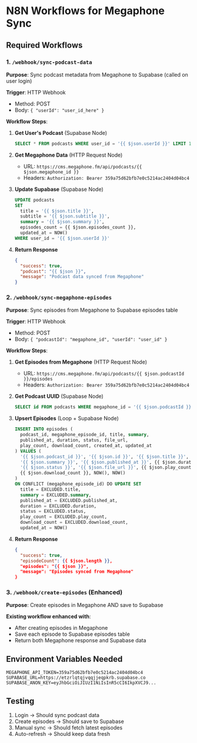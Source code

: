 # N8N Workflows for Megaphone Sync

## Required Workflows

### 1. `/webhook/sync-podcast-data` 
**Purpose**: Sync podcast metadata from Megaphone to Supabase (called on user login)

**Trigger**: HTTP Webhook
- Method: POST
- Body: `{ "userId": "user_id_here" }`

**Workflow Steps**:
1. **Get User's Podcast** (Supabase Node)
   ```sql
   SELECT * FROM podcasts WHERE user_id = '{{ $json.userId }}' LIMIT 1
   ```

2. **Get Megaphone Data** (HTTP Request Node)
   - URL: `https://cms.megaphone.fm/api/podcasts/{{ $json.megaphone_id }}`
   - Headers: `Authorization: Bearer 359a75d62bfb7e0c5214ac2404d04bc4`

3. **Update Supabase** (Supabase Node)
   ```sql
   UPDATE podcasts 
   SET 
     title = '{{ $json.title }}',
     subtitle = '{{ $json.subtitle }}',
     summary = '{{ $json.summary }}',
     episodes_count = {{ $json.episodes_count }},
     updated_at = NOW()
   WHERE user_id = '{{ $json.userId }}'
   ```

4. **Return Response**
   ```json
   {
     "success": true,
     "podcast": "{{ $json }}",
     "message": "Podcast data synced from Megaphone"
   }
   ```

### 2. `/webhook/sync-megaphone-episodes`
**Purpose**: Sync episodes from Megaphone to Supabase episodes table

**Trigger**: HTTP Webhook
- Method: POST  
- Body: `{ "podcastId": "megaphone_id", "userId": "user_id" }`

**Workflow Steps**:
1. **Get Episodes from Megaphone** (HTTP Request Node)
   - URL: `https://cms.megaphone.fm/api/podcasts/{{ $json.podcastId }}/episodes`
   - Headers: `Authorization: Bearer 359a75d62bfb7e0c5214ac2404d04bc4`

2. **Get Podcast UUID** (Supabase Node)
   ```sql
   SELECT id FROM podcasts WHERE megaphone_id = '{{ $json.podcastId }}'
   ```

3. **Upsert Episodes** (Loop + Supabase Node)
   ```sql
   INSERT INTO episodes (
     podcast_id, megaphone_episode_id, title, summary, 
     published_at, duration, status, file_url, 
     play_count, download_count, created_at, updated_at
   ) VALUES (
     '{{ $json.podcast_id }}', '{{ $json.id }}', '{{ $json.title }}', 
     '{{ $json.summary }}', '{{ $json.published_at }}', {{ $json.duration }}, 
     '{{ $json.status }}', '{{ $json.file_url }}', {{ $json.play_count }}, 
     {{ $json.download_count }}, NOW(), NOW()
   )
   ON CONFLICT (megaphone_episode_id) DO UPDATE SET
     title = EXCLUDED.title,
     summary = EXCLUDED.summary,
     published_at = EXCLUDED.published_at,
     duration = EXCLUDED.duration,
     status = EXCLUDED.status,
     play_count = EXCLUDED.play_count,
     download_count = EXCLUDED.download_count,
     updated_at = NOW()
   ```

4. **Return Response**
   ```json
   {
     "success": true,
     "episodeCount": {{ $json.length }},
     "episodes": "{{ $json }}",
     "message": "Episodes synced from Megaphone"
   }
   ```

### 3. `/webhook/create-episodes` (Enhanced)
**Purpose**: Create episodes in Megaphone AND save to Supabase

**Existing workflow enhanced with**:
- After creating episodes in Megaphone
- Save each episode to Supabase episodes table
- Return both Megaphone response and Supabase data

## Environment Variables Needed
```
MEGAPHONE_API_TOKEN=359a75d62bfb7e0c5214ac2404d04bc4
SUPABASE_URL=https://etzrlqtqjvqqjjeqpkrb.supabase.co
SUPABASE_ANON_KEY=eyJhbGciOiJIUzI1NiIsInR5cCI6IkpXVCJ9...
```

## Testing
1. Login → Should sync podcast data
2. Create episodes → Should save to Supabase  
3. Manual sync → Should fetch latest episodes
4. Auto-refresh → Should keep data fresh